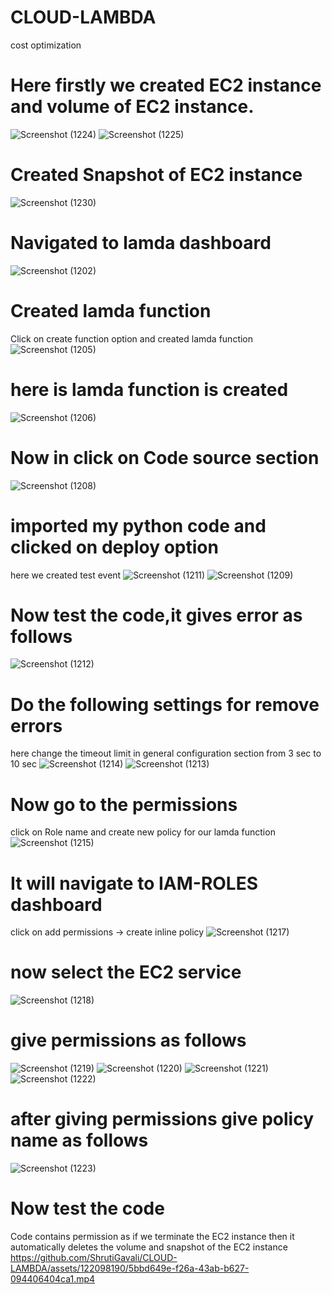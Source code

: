 # CLOUD-LAMBDA
cost optimization

# Here firstly we created EC2 instance and volume of EC2 instance.
![Screenshot (1224)](https://github.com/ShrutiGavali/CLOUD-LAMBDA/assets/122098190/801b72c9-7c7c-4cd2-adb3-c38c19556e7b)
![Screenshot (1225)](https://github.com/ShrutiGavali/CLOUD-LAMBDA/assets/122098190/7993b39d-4074-49dc-bbbc-a767249a011f)

# Created Snapshot of EC2 instance
![Screenshot (1230)](https://github.com/ShrutiGavali/CLOUD-LAMBDA/assets/122098190/98941fe0-087a-4bd5-8de5-2378dfee2b58)

# Navigated to lamda dashboard
![Screenshot (1202)](https://github.com/ShrutiGavali/CLOUD-LAMBDA/assets/122098190/fff98efc-9a99-4f1d-a4e2-cd04ac82fdf7)

# Created lamda function 
Click on create function option and created lamda function
![Screenshot (1205)](https://github.com/ShrutiGavali/CLOUD-LAMBDA/assets/122098190/24577278-897e-40dd-8919-e1aca3342a48)
# here is lamda function is created
![Screenshot (1206)](https://github.com/ShrutiGavali/CLOUD-LAMBDA/assets/122098190/fa8534bf-8aa1-4378-ad55-54463dde5bee)
# Now in click on Code source section
![Screenshot (1208)](https://github.com/ShrutiGavali/CLOUD-LAMBDA/assets/122098190/35a6a198-6a47-4626-8b96-97008d05cb84)
# imported my python code and clicked on deploy option
  here we created test event
![Screenshot (1211)](https://github.com/ShrutiGavali/CLOUD-LAMBDA/assets/122098190/065c05b9-b98f-4aa7-9bf1-15849ea670de)
![Screenshot (1209)](https://github.com/ShrutiGavali/CLOUD-LAMBDA/assets/122098190/0d5c81aa-d997-473c-ba1f-909b31c3e53c)
# Now test the code,it gives error as follows
![Screenshot (1212)](https://github.com/ShrutiGavali/CLOUD-LAMBDA/assets/122098190/1fcfed58-c4bf-4b40-b695-713434875a2b)
# Do the following settings for remove errors
 here change the timeout limit in general configuration section from 3 sec to 10 sec
 ![Screenshot (1214)](https://github.com/ShrutiGavali/CLOUD-LAMBDA/assets/122098190/7f830620-391b-4a1a-806e-e2e3b28c0871)
 ![Screenshot (1213)](https://github.com/ShrutiGavali/CLOUD-LAMBDA/assets/122098190/c15891cf-9eaf-4335-8025-4962179a1004)
# Now go to the permissions
 click on Role name and create new policy for our lamda function
 ![Screenshot (1215)](https://github.com/ShrutiGavali/CLOUD-LAMBDA/assets/122098190/440ef70d-b973-48e5-aff4-39684f864836)
# It will navigate to IAM-ROLES dashboard 
 click on add permissions -> create inline policy
 ![Screenshot (1217)](https://github.com/ShrutiGavali/CLOUD-LAMBDA/assets/122098190/2b5f5f64-6671-4c71-a614-b29827c7f86f)
# now select the EC2 service
 ![Screenshot (1218)](https://github.com/ShrutiGavali/CLOUD-LAMBDA/assets/122098190/9ad13c58-d1e6-4b51-bd46-83d84280d131)
# give permissions as follows
 ![Screenshot (1219)](https://github.com/ShrutiGavali/CLOUD-LAMBDA/assets/122098190/a526c03e-ff8c-49c3-bc7e-7a4fc373849d)
 ![Screenshot (1220)](https://github.com/ShrutiGavali/CLOUD-LAMBDA/assets/122098190/3ab66acd-3a60-42ff-8fa2-7591b3f18ba9)
 ![Screenshot (1221)](https://github.com/ShrutiGavali/CLOUD-LAMBDA/assets/122098190/5b83b1d8-6cb8-4863-b686-420bf0e6eae0)
 ![Screenshot (1222)](https://github.com/ShrutiGavali/CLOUD-LAMBDA/assets/122098190/19d53ba5-9c76-40f9-9562-d04f6c280688)
# after giving permissions give policy name as follows
 ![Screenshot (1223)](https://github.com/ShrutiGavali/CLOUD-LAMBDA/assets/122098190/21e54556-1c98-4f5d-9d3a-18508b8924e5)
# Now test the code
  Code contains permission as if we terminate the EC2 instance then it automatically deletes the volume and snapshot of the EC2 instance
  https://github.com/ShrutiGavali/CLOUD-LAMBDA/assets/122098190/5bbd649e-f26a-43ab-b627-094406404ca1.mp4











